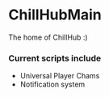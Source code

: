 # ChillHubMain
The home of ChillHub :)

### Current scripts include
- Universal Player Chams
- Notification system
